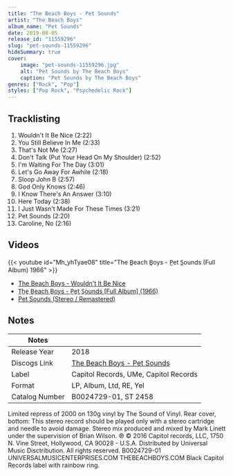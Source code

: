 ```yaml
---
title: "The Beach Boys - Pet Sounds"
artist: "The Beach Boys"
album_name: "Pet Sounds"
date: 2019-08-05
release_id: "11559296"
slug: "pet-sounds-11559296"
hideSummary: true
cover:
    image: "pet-sounds-11559296.jpg"
    alt: "Pet Sounds by The Beach Boys"
    caption: "Pet Sounds by The Beach Boys"
genres: ["Rock", "Pop"]
styles: ["Pop Rock", "Psychedelic Rock"]
---
```


## Tracklisting
1. Wouldn't It Be Nice (2:22)
2. You Still Believe In Me (2:33)
3. That's Not Me (2:27)
4. Don't Talk (Put Your Head On My Shoulder) (2:52)
5. I'm Waiting For The Day (3:01)
6. Let's Go Away For Awhile (2:18)
7. Sloop John B (2:57)
8. God Only Knows (2:46)
9. I Know There's An Answer (3:10)
10. Here Today (2:38)
11. I Just Wasn't Made For These Times (3:21)
12. Pet Sounds (2:20)
13. Caroline, No (2:16)

## Videos
{{< youtube id="Mh_yhTyae08" title="The B̲each B̲oys - P̲et S̲ounds (Full Album) 1966" >}}
- [The Beach Boys - Wouldn't It Be Nice](https://www.youtube.com/watch?v=5lP8BZcyoEQ)
- [T̲h̲e̲ B̲each B̲oys - P̲et̲ S̲ounds [Full Album] (1966)](https://www.youtube.com/watch?v=f9keMETFIbk)
- [Pet Sounds (Stereo / Remastered)](https://www.youtube.com/watch?v=EeN_NytxKEc)


## Notes

| Notes          |             |
| ---------------| ----------- |
| Release Year   | 2018 |
| Discogs Link   | [The Beach Boys - Pet Sounds](https://www.discogs.com/release/11559296-The-Beach-Boys-Pet-Sounds) |
| Label          | Capitol Records, UMe, Capitol Records |
| Format         | LP, Album, Ltd, RE, Yel |
| Catalog Number | B0024729-01, ST 2458 |

Limited repress of 2000 on 130g vinyl by The Sound of Vinyl.  Rear cover, bottom:  This stereo record should be played only with a stereo cartridge and needle to avoid damage.  Stereo mix produced and mixed by Mark Linett under the supervision of Brian Wilson. ℗ © 2016 Capitol records, LLC, 1750 N. Vine Street, Hollywood, CA 90028 - U.S.A.  Distributed by Universal Music Disctribution.  All rights reserved.   B0024729-01  UNIVERSALMUSICENTERPRISES.COM  THEBEACHBOYS.COM  Black Capitol Records label with rainbow ring.

